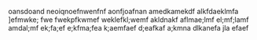 oansdoand
neoiqnoefnwenfnf
aonfjoafnan
amedkamekdf
alkfdaeklmfa
]efmwke; fwe
fwekpfkwmef
weklefkl;wemf
akldnakf
aflmae;lmf
el;mf;lamf
amdal;mf
ek;fa;ef
e;kfma;fea
k;aemfaef
d;eafkaf
a;kmna
dlkanefa
jla efaef

